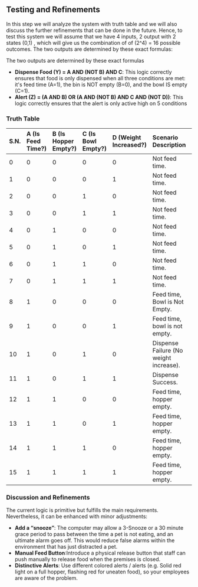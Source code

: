 ## Testing and Refinements

In this step we will analyze the system with truth table and we will also discuss the further refinements that can be done in the future. Hence, to test this system we will assume that we have 4 inputs, 2 output with  2 states (0,1) , which will give us the combination of of (2^4) = 16 possible outcomes.
The two outputs are determined by these exact formulas:

 The two outputs are determined by these exact formulas
*  **Dispense Food (Y) = A AND (NOT B) AND C**: This logic correctly ensures that food is only dispensed when all three conditions are met: it's feed time (A=1), the bin is NOT empty (B=0), and the bowl IS empty (C=1).
*  **Alert (Z) = (A AND B) OR (A AND (NOT B) AND C AND (NOT D))**: This logic correctly ensures that the alert is only active high on 5 conditions

### Truth Table

| S.N. | A (Is Feed Time?) | B (Is Hopper Empty?) | C (Is Bowl Empty?) | D (Weight Increased?) | Scenario Description | Dispense Food (Y) | Alert (Z) |
| :--- | :--- | :--- | :--- | :--- | :--- | :--- | :--- |
| 0 | 0 | 0 | 0 | 0 | Not feed time. | 0 | 0 |
| 1 | 0 | 0 | 0 | 1 | Not feed time. | 0 | 0 |
| 2 | 0 | 0 | 1 | 0 | Not feed time. | 0 | 0 |
| 3 | 0 | 0 | 1 | 1 | Not feed time. | 0 | 0 |
| 4 | 0 | 1 | 0 | 0 | Not feed time. | 0 | 0 |
| 5 | 0 | 1 | 0 | 1 | Not feed time. | 0 | 0 |
| 6 | 0 | 1 | 1 | 0 | Not feed time. | 0 | 0 |
| 7 | 0 | 1 | 1 | 1 | Not feed time. | 0 | 0 |
| 8 | 1 | 0 | 0 | 0 | Feed time, Bowl is Not Empty. | 0 | 0 |
| 9 | 1 | 0 | 0 | 1 | Feed time, bowl is not empty. | 0 | 0 |
| 10 | 1 | 0 | 1 | 0 | Dispense Failure (No weight increase). | 1 | 1 |
| 11 | 1 | 0 | 1 | 1 | Dispense Success. | 1 | 0 |
| 12 | 1 | 1 | 0 | 0 | Feed time, hopper empty. | 0 | 1 |
| 13 | 1 | 1 | 0 | 1 | Feed time, hopper empty. | 0 | 1 |
| 14 | 1 | 1 | 1 | 0 | Feed time, hopper empty. | 0 | 1 |
| 15 | 1 | 1 | 1 | 1 | Feed time, hopper empty. | 0 | 1 |

### Discussion and Refinements

 The current logic is primitive but fulfills the main requirements. Nevertheless, it can be enhanced with minor adjustments:
*  **Add a “snooze”**: The computer may allow a 3-Snooze or a 30 minute grace period to pass between the time a pet is not eating, and an ultimate alarm goes off. This would reduce false alarms within the environment that has just distracted a pet.
*  **Manual Feed Button**:Introduce a physical release button that staff can push manually to release food when the premises is closed. 
*  **Distinctive Alerts**: Use different colored alerts / alerts (e.g. Solid red light on a full hopper, flashing red for uneaten food), so your employees are aware of the problem.
